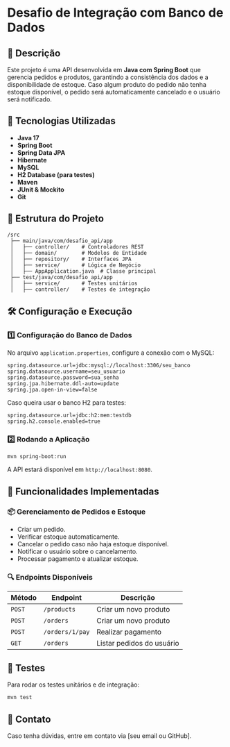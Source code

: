 # Desafio de Integração com Banco de Dados

## 📌 Descrição
Este projeto é uma API desenvolvida em **Java com Spring Boot** que gerencia pedidos e produtos, garantindo a consistência dos dados e a disponibilidade de estoque. Caso algum produto do pedido não tenha estoque disponível, o pedido será automaticamente cancelado e o usuário será notificado.

## 🚀 Tecnologias Utilizadas
- **Java 17**
- **Spring Boot**
- **Spring Data JPA**
- **Hibernate**
- **MySQL**
- **H2 Database (para testes)**
- **Maven**
- **JUnit & Mockito**
- **Git**

## 📂 Estrutura do Projeto
```
/src
 ├── main/java/com/desafio_api/app
 │   ├── controller/    # Controladores REST
 │   ├── domain/        # Modelos de Entidade
 │   ├── repository/    # Interfaces JPA
 │   ├── service/       # Lógica de Negócio
 │   ├── AppApplication.java  # Classe principal
 ├── test/java/com/desafio_api/app
 │   ├── service/       # Testes unitários
 │   ├── controller/    # Testes de integração
```

## 🛠 Configuração e Execução

### 1️⃣ **Configuração do Banco de Dados**
No arquivo `application.properties`, configure a conexão com o MySQL:
```properties
spring.datasource.url=jdbc:mysql://localhost:3306/seu_banco
spring.datasource.username=seu_usuario
spring.datasource.password=sua_senha
spring.jpa.hibernate.ddl-auto=update
spring.jpa.open-in-view=false
```
Caso queira usar o banco H2 para testes:
```properties
spring.datasource.url=jdbc:h2:mem:testdb
spring.h2.console.enabled=true
```

### 2️⃣ **Rodando a Aplicação**
```sh
mvn spring-boot:run
```
A API estará disponível em `http://localhost:8080`.

## 📌 Funcionalidades Implementadas

### 📦 **Gerenciamento de Pedidos e Estoque**
- Criar um pedido.
- Verificar estoque automaticamente.
- Cancelar o pedido caso não haja estoque disponível.
- Notificar o usuário sobre o cancelamento.
- Processar pagamento e atualizar estoque.

### 🔍 **Endpoints Disponíveis**
| Método | Endpoint                | Descrição                      |
|--------|-------------------------|--------------------------------|
| `POST` | `/products`             | Criar um novo produto          |
| `POST` | `/orders`               | Criar um novo produto          |
| `POST` | `/orders/1/pay`         | Realizar pagamento             |
| `GET`  | `/orders`               | Listar pedidos do usuário      |

## 🧪 Testes
Para rodar os testes unitários e de integração:
```sh
mvn test
```

## 📩 Contato
Caso tenha dúvidas, entre em contato via [seu email ou GitHub].

